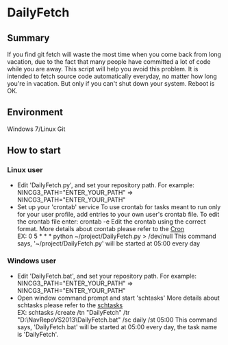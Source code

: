 # DailyFetch
## Summary
If you find git fetch will waste the most time when you come back from long vacation, due to the fact that many people have committed a lot of code while you are away. This script will help you avoid this problem. It is intended to fetch source code automatically everyday, no matter how long you're in vacation. But only if you can't shut down your system. Reboot is OK.

## Environment
Windows 7/Linux
Git

## How to start
### Linux user
- Edit 'DailyFetch.py', and set your repository path. For example:
	NINCG3_PATH="ENTER_YOUR_PATH" => NINCG3_PATH="ENTER_YOUR_PATH"
- Set up your 'crontab' service
To use crontab for tasks meant to run only for your user profile, add entries to your own user's crontab file. To edit the crontab file enter: 
	crontab -e
Edit the crontab using the correct format. More details about crontab please refer to the [Cron](https://en.wikipedia.org/wiki/Cron)<br />
EX:
		0 5 * * * python ~/project/DailyFetch.py > /dev/null
This command says, '~/project/DailyFetch.py' will be started at 05:00 every day

### Windows user
- Edit 'DailyFetch.bat', and set your repository path. For example: 
	NINCG3_PATH="ENTER_YOUR_PATH" => NINCG3_PATH="ENTER_YOUR_PATH"
- Open window command prompt and start 'schtasks'
More details about schtasks please refer to the [schtasks](https://technet.microsoft.com/en-us/library/cc725744%28v=ws.11%29.aspx)<br />
EX:
		schtasks /create /tn "DailyFetch" /tr "D:\NavRepoVS2013\DailyFetch.bat" /sc daily /st 05:00
This command says, 'DailyFetch.bat' will be started at 05:00 every day, the task name is 'DailyFetch'.
